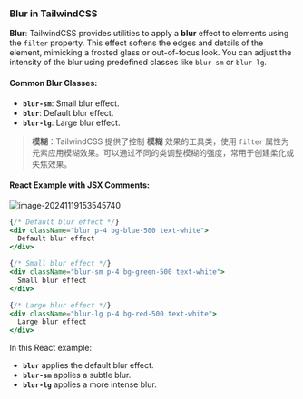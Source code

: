### Blur in TailwindCSS

**Blur**: TailwindCSS provides utilities to apply a **blur** effect to elements using the `filter` property. This effect softens the edges and details of the element, mimicking a frosted glass or out-of-focus look. You can adjust the intensity of the blur using predefined classes like `blur-sm` or `blur-lg`.

#### Common Blur Classes:
- **`blur-sm`**: Small blur effect.
- **`blur`**: Default blur effect.
- **`blur-lg`**: Large blur effect.

> **模糊**：TailwindCSS 提供了控制 **模糊** 效果的工具类，使用 `filter` 属性为元素应用模糊效果。可以通过不同的类调整模糊的强度，常用于创建柔化或失焦效果。

#### React Example with JSX Comments:

![image-20241119153545740](C:\Users\10691\AppData\Roaming\Typora\typora-user-images\image-20241119153545740.png)

```jsx
{/* Default blur effect */}
<div className="blur p-4 bg-blue-500 text-white">
  Default blur effect
</div>

{/* Small blur effect */}
<div className="blur-sm p-4 bg-green-500 text-white">
  Small blur effect
</div>

{/* Large blur effect */}
<div className="blur-lg p-4 bg-red-500 text-white">
  Large blur effect
</div>
```

In this React example:
- **`blur`** applies the default blur effect.
- **`blur-sm`** applies a subtle blur.
- **`blur-lg`** applies a more intense blur.